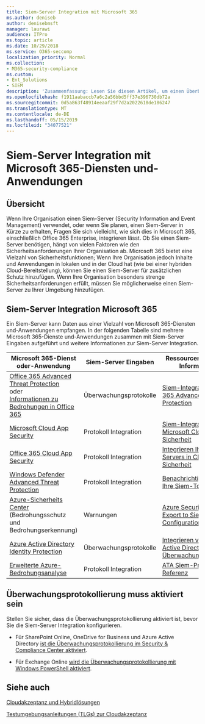 ```yaml
---
title: Siem-Server Integration mit Microsoft 365
ms.author: deniseb
author: denisebmsft
manager: laurawi
audience: ITPro
ms.topic: article
ms.date: 10/29/2018
ms.service: O365-seccomp
localization_priority: Normal
ms.collection:
- M365-security-compliance
ms.custom:
- Ent_Solutions
- SIEM
description: 'Zusammenfassung: Lesen Sie diesen Artikel, um einen Überblick über die Siem-Server Integration mit Microsoft 365 zu erhalten.'
ms.openlocfilehash: f1911aabaccb7a6c2a56bbd5ff37e396730db72a
ms.sourcegitcommit: 0d5a863f48914eeaaf29f7d2a2022618de186247
ms.translationtype: MT
ms.contentlocale: de-DE
ms.lasthandoff: 05/15/2019
ms.locfileid: "34077521"
---
```

# <a name="siem-server-integration-with-microsoft-365-services-and-applications"></a>Siem-Server Integration mit Microsoft 365-Diensten und-Anwendungen

## <a name="overview"></a>Übersicht

Wenn Ihre Organisation einen Siem-Server (Security Information and Event Management) verwendet, oder wenn Sie planen, einen Siem-Server in Kürze zu erhalten, Fragen Sie sich vielleicht, wie sich dies in Microsoft 365, einschließlich Office 365 Enterprise, integrieren lässt. Ob Sie einen Siem-Server benötigen, hängt von vielen Faktoren wie den Sicherheitsanforderungen Ihrer Organisation ab. Microsoft 365 bietet eine Vielzahl von Sicherheitsfunktionen; Wenn Ihre Organisation jedoch Inhalte und Anwendungen in lokalen und in der Cloud hat (wie bei einer hybriden Cloud-Bereitstellung), können Sie einen Siem-Server für zusätzlichen Schutz hinzufügen. Wenn Ihre Organisation besonders strenge Sicherheitsanforderungen erfüllt, müssen Sie möglicherweise einen Siem-Server zu Ihrer Umgebung hinzufügen.

## <a name="siem-server-integration-microsoft-365"></a>Siem-Server Integration Microsoft 365

Ein Siem-Server kann Daten aus einer Vielzahl von Microsoft 365-Diensten und-Anwendungen empfangen. In der folgenden Tabelle sind mehrere Microsoft 365-Dienste und-Anwendungen zusammen mit Siem-Server Eingaben aufgeführt und weitere Informationen zur Siem-Server Integration. 

| Microsoft 365-Dienst oder-Anwendung | Siem-Server Eingaben | Ressourcen für weitere Informationen |
| --- | --- | --- |
| [Office 365 Advanced Threat Protection](office-365-atp.md) <br/>   oder   <br/>[Informationen zu Bedrohungen in Office 365](office-365-ti.md) | Überwachungsprotokolle | [Siem-Integration in Office 365 Advanced Threat Protection](siem-integration-with-office-365-ti.md) |
| [Microsoft Cloud App Security](https://docs.microsoft.com/cloud-app-security/what-is-cloud-app-security) | Protokoll Integration | [Siem-Integration in Microsoft Cloud-App-Sicherheit](https://docs.microsoft.com/cloud-app-security/siem) |
| [Office 365 Cloud App Security](https://docs.microsoft.com/cloud-app-security/what-is-cloud-app-security) | Protokoll Integration | [Integrieren Ihres Siem-Servers in Cloud-App-Sicherheit](https://docs.microsoft.com/cloud-app-security/siem) |
| [Windows Defender Advanced Threat Protection](https://docs.microsoft.com/windows/security/threat-protection/) | Protokoll Integration | [Benachrichtigungen an Ihre Siem-Tools](https://docs.microsoft.com/windows/security/threat-protection/windows-defender-atp/configure-siem-windows-defender-advanced-threat-protection) |
| [Azure-Sicherheits Center](https://docs.microsoft.com/azure/security-center/security-center-intro) (Bedrohungsschutz und Bedrohungserkennung) | Warnungen | [Azure Security Data Export to Siem-Pipeline Configuration-Preview](https://docs.microsoft.com/azure/security-center/security-center-export-data-to-siem) |
| [Azure Active Directory Identity Protection](https://docs.microsoft.com/azure/active-directory/identity-protection/overview) | Überwachungsprotokolle | [Integrieren von Azure Active Directory-Überwachungsprotokollen](https://docs.microsoft.com/azure/security/security-azure-log-integration-ad) |
| [Erweiterte Azure-Bedrohungsanalyse](https://docs.microsoft.com/azure/security/azure-threat-detection) | Protokoll Integration | [ATA Siem-Protokoll Referenz](https://docs.microsoft.com/advanced-threat-analytics/cef-format-sa) |

## <a name="audit-logging-must-be-turned-on"></a>Überwachungsprotokollierung muss aktiviert sein

Stellen Sie sicher, dass die Überwachungsprotokollierung aktiviert ist, bevor Sie die Siem-Server Integration konfigurieren. 

- Für SharePoint Online, OneDrive for Business und Azure Active Directory [ist die Überwachungsprotokollierung im Security & Compliance Center aktiviert](https://docs.microsoft.com/office365/securitycompliance/turn-audit-log-search-on-or-off).

- Für Exchange Online [wird die Überwachungsprotokollierung mit Windows PowerShell aktiviert](https://docs.microsoft.com/office365/securitycompliance/enable-mailbox-auditing).
 
## <a name="see-also"></a>Siehe auch

[Cloudakzeptanz und Hybridlösungen](https://docs.microsoft.com/office365/enterprise/cloud-adoption-and-hybrid-solutions)
  
[Testumgebungsanleitungen (TLGs) zur Cloudakzeptanz](https://docs.microsoft.com/office365/enterprise/cloud-adoption-test-lab-guides-tlgs)


